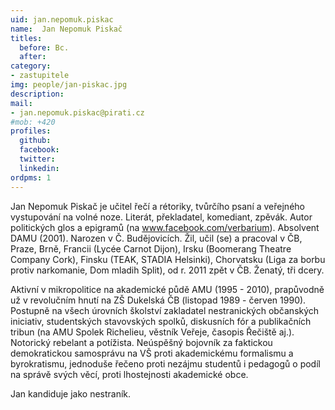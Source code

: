```yaml
---
uid: jan.nepomuk.piskac
name:  Jan Nepomuk Piskač
titles:
  before: Bc.
  after:
category:
- zastupitele
img: people/jan-piskac.jpg
description: 
mail:
- jan.nepomuk.piskac@pirati.cz
#mob: +420
profiles:
  github:
  facebook:				
  twitter:
  linkedin:
ordpms: 1 
---
```


Jan Nepomuk Piskač je učitel řečí a rétoriky, tvůrčího psaní a veřejného vystupování na volné noze. Literát, překladatel, komediant, zpěvák. Autor politických glos a epigramů (na www.facebook.com/verbarium). Absolvent DAMU (2001). Narozen v Č. Budějovicích. Žil, učil (se) a pracoval v ČB, Praze, Brně, Francii (Lycée Carnot Dijon), Irsku (Boomerang Theatre Company Cork), Finsku (TEAK, STADIA Helsinki), Chorvatsku (Liga za borbu protiv narkomanie, Dom mladih Split), od r. 2011 zpět v ČB. Ženatý, tři dcery.

Aktivní v mikropolitice na akademické půdě AMU (1995 - 2010), prapůvodně už v revolučním hnutí na ZŠ Dukelská ČB (listopad 1989 - červen 1990). Postupně na všech úrovních školství zakladatel nestranických občanských iniciativ, studentských stavovských spolků, diskusních fór a publikačních tribun (na AMU Spolek Richelieu, věstník Veřeje, časopis Řečiště aj.). Notorický rebelant a potížista. Neúspěšný bojovník za faktickou demokratickou samosprávu na VŠ proti akademickému formalismu a byrokratismu, jednoduše řečeno proti nezájmu studentů i pedagogů o podíl na správě svých věcí, proti lhostejnosti akademické obce.

Jan kandiduje jako nestraník.